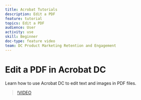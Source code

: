 ```yaml
---
title: Acrobat Tutorials
description: Edit a PDF
feature: tutorial
topics: Edit a PDF
audience: User
activity: use
skill: Beginner
doc-type: feature video
team: DC Product Marketing Retention and Engagement
---
```


# Edit a PDF in Acrobat DC

Learn how to use Acrobat DC to edit text and images in PDF files.

>[!VIDEO](https://video.tv.adobe.com/v/35493?hidetitle=true)
